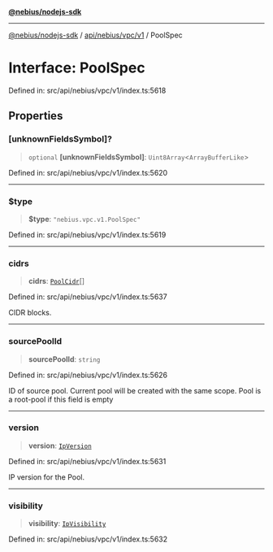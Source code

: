 [**@nebius/nodejs-sdk**](../../../../../README.md)

---

[@nebius/nodejs-sdk](../../../../../README.md) / [api/nebius/vpc/v1](../README.md) / PoolSpec

# Interface: PoolSpec

Defined in: src/api/nebius/vpc/v1/index.ts:5618

## Properties

### \[unknownFieldsSymbol\]?

> `optional` **\[unknownFieldsSymbol\]**: `Uint8Array`\<`ArrayBufferLike`\>

Defined in: src/api/nebius/vpc/v1/index.ts:5620

---

### $type

> **$type**: `"nebius.vpc.v1.PoolSpec"`

Defined in: src/api/nebius/vpc/v1/index.ts:5619

---

### cidrs

> **cidrs**: [`PoolCidr`](PoolCidr.md)[]

Defined in: src/api/nebius/vpc/v1/index.ts:5637

CIDR blocks.

---

### sourcePoolId

> **sourcePoolId**: `string`

Defined in: src/api/nebius/vpc/v1/index.ts:5626

ID of source pool. Current pool will be created with the same scope.
Pool is a root-pool if this field is empty

---

### version

> **version**: [`IpVersion`](../type-aliases/IpVersion.md)

Defined in: src/api/nebius/vpc/v1/index.ts:5631

IP version for the Pool.

---

### visibility

> **visibility**: [`IpVisibility`](../type-aliases/IpVisibility.md)

Defined in: src/api/nebius/vpc/v1/index.ts:5632
